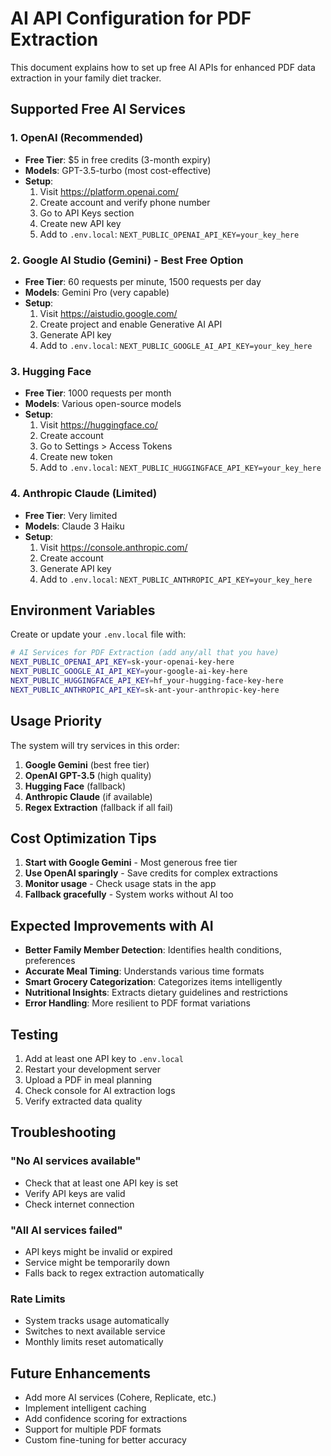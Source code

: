 # AI API Configuration for PDF Extraction

This document explains how to set up free AI APIs for enhanced PDF data extraction in your family diet tracker.

## Supported Free AI Services

### 1. OpenAI (Recommended)
- **Free Tier**: $5 in free credits (3-month expiry)
- **Models**: GPT-3.5-turbo (most cost-effective)
- **Setup**:
  1. Visit https://platform.openai.com/
  2. Create account and verify phone number
  3. Go to API Keys section
  4. Create new API key
  5. Add to `.env.local`: `NEXT_PUBLIC_OPENAI_API_KEY=your_key_here`

### 2. Google AI Studio (Gemini) - Best Free Option
- **Free Tier**: 60 requests per minute, 1500 requests per day
- **Models**: Gemini Pro (very capable)
- **Setup**:
  1. Visit https://aistudio.google.com/
  2. Create project and enable Generative AI API
  3. Generate API key
  4. Add to `.env.local`: `NEXT_PUBLIC_GOOGLE_AI_API_KEY=your_key_here`

### 3. Hugging Face
- **Free Tier**: 1000 requests per month
- **Models**: Various open-source models
- **Setup**:
  1. Visit https://huggingface.co/
  2. Create account
  3. Go to Settings > Access Tokens
  4. Create new token
  5. Add to `.env.local`: `NEXT_PUBLIC_HUGGINGFACE_API_KEY=your_key_here`

### 4. Anthropic Claude (Limited)
- **Free Tier**: Very limited
- **Models**: Claude 3 Haiku
- **Setup**:
  1. Visit https://console.anthropic.com/
  2. Create account
  3. Generate API key
  4. Add to `.env.local`: `NEXT_PUBLIC_ANTHROPIC_API_KEY=your_key_here`

## Environment Variables

Create or update your `.env.local` file with:

```bash
# AI Services for PDF Extraction (add any/all that you have)
NEXT_PUBLIC_OPENAI_API_KEY=sk-your-openai-key-here
NEXT_PUBLIC_GOOGLE_AI_API_KEY=your-google-ai-key-here
NEXT_PUBLIC_HUGGINGFACE_API_KEY=hf_your-hugging-face-key-here
NEXT_PUBLIC_ANTHROPIC_API_KEY=sk-ant-your-anthropic-key-here
```

## Usage Priority

The system will try services in this order:
1. **Google Gemini** (best free tier)
2. **OpenAI GPT-3.5** (high quality)
3. **Hugging Face** (fallback)
4. **Anthropic Claude** (if available)
5. **Regex Extraction** (fallback if all fail)

## Cost Optimization Tips

1. **Start with Google Gemini** - Most generous free tier
2. **Use OpenAI sparingly** - Save credits for complex extractions
3. **Monitor usage** - Check usage stats in the app
4. **Fallback gracefully** - System works without AI too

## Expected Improvements with AI

- **Better Family Member Detection**: Identifies health conditions, preferences
- **Accurate Meal Timing**: Understands various time formats
- **Smart Grocery Categorization**: Categorizes items intelligently
- **Nutritional Insights**: Extracts dietary guidelines and restrictions
- **Error Handling**: More resilient to PDF format variations

## Testing

1. Add at least one API key to `.env.local`
2. Restart your development server
3. Upload a PDF in meal planning
4. Check console for AI extraction logs
5. Verify extracted data quality

## Troubleshooting

### "No AI services available"
- Check that at least one API key is set
- Verify API keys are valid
- Check internet connection

### "All AI services failed"
- API keys might be invalid or expired
- Service might be temporarily down
- Falls back to regex extraction automatically

### Rate Limits
- System tracks usage automatically
- Switches to next available service
- Monthly limits reset automatically

## Future Enhancements

- Add more AI services (Cohere, Replicate, etc.)
- Implement intelligent caching
- Add confidence scoring for extractions
- Support for multiple PDF formats
- Custom fine-tuning for better accuracy